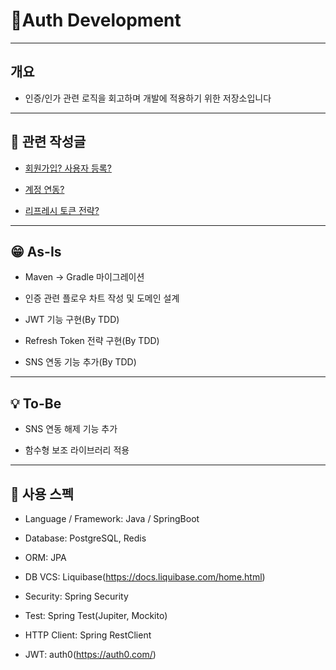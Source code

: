 # Auth Development
---
## 개요
- 인증/인가 관련 로직을 회고하며 개발에 적용하기 위한 저장소입니다


---
## 📝 관련 작성글
* [회원가입? 사용자 등록?](https://velog.io/@seculoper235/%EA%B3%A0%EB%AF%BC-%ED%9A%8C%EC%9B%90%EA%B0%80%EC%9E%85-%EC%82%AC%EC%9A%A9%EC%9E%90-%EB%93%B1%EB%A1%9D)

* [계정 연동?](https://velog.io/@seculoper235/%EB%8F%84%EB%A9%94%EC%9D%B8-%EC%86%8C%EC%85%9C-%EB%A1%9C%EA%B7%B8%EC%9D%B8-%EC%97%B0%EB%8F%99-%EB%B0%A9%EB%B2%95%EC%9E%91%EC%84%B1%EC%A4%91)

* [리프레시 토큰 전략?](https://velog.io/@seculoper235/%EA%B3%A0%EB%AF%BC-%EB%A6%AC%ED%94%84%EB%A0%88%EC%8B%9C-%ED%86%A0%ED%81%B0-%EC%A0%84%EB%9E%B5)


---
## 😁 As-Is
* Maven -> Gradle 마이그레이션
  
* 인증 관련 플로우 차트 작성 및 도메인 설계

* JWT 기능 구현(By TDD)

* Refresh Token 전략 구현(By TDD)

* SNS 연동 기능 추가(By TDD)


---
## 💡 To-Be
* SNS 연동 해제 기능 추가

* 함수형 보조 라이브러리 적용


---
## 🔎 사용 스펙
* Language / Framework: Java / SpringBoot

* Database: PostgreSQL, Redis

* ORM: JPA

* DB VCS: Liquibase(https://docs.liquibase.com/home.html)

* Security: Spring Security

* Test: Spring Test(Jupiter, Mockito)

* HTTP Client: Spring RestClient

* JWT: auth0(https://auth0.com/)
